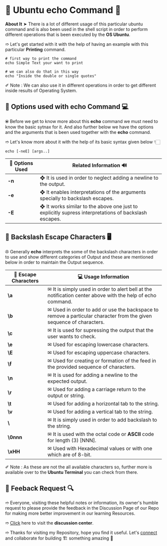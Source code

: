 # 💠 Ubuntu echo Command 🛅

**About It** ➤ There is a lot of different usage of this particular ubuntu command and is also been used in the shell script in order to perform different operations that is been executed by the **OS Ubuntu**.

➱ Let's get started with it with the help of having an example with this particular **Printing** command.

```shell
# first way to print the command
echo Simple Text your want to print

# we can also do that in this way
echo "Inside the double or single quotes"
```

✐ Note : We can also use it in different operations in order to get different inside results of Operating System.

## 🔌 Options used with echo Command 💻

⦿ Before we get to know more about this **echo** command we must need to know the basic sytnax for it. And also further below we have the options and the arguments that is been used together with the **echo** command.

➱ Let's know more about it with the help of its basic syntax given below 👇🏻

```
echo [-neE] [args..]
```

| 🎯 **Options Used** | **Related Information** 🔊 |
| ------------------- | -------------------------- |
| **-n** | ❖ It is used in order to neglect adding a newline to the output. |
| **-e** | ❖ It enables interpretations of the arguments specially to backslash escapes. |
| **-E** | ❖ It works similar to the above one just to explicitly supress interpretations of backslash escapes. |

## 🔌 Backslash Escape Characters 🖥️ 

✇ Generally **echo** interprets the some of the backslash characters in order to use and show different categories of Output and these are mentioned below in order to maintain the Output sequence.

| 🎁 **Escape Characters** | 💻 **Usage Information** |
| ------------------------ | ------------------------ |
| **\a** | ✉ It is simply used in order to alert bell at the notification center above with the help of echo command. |
| **\b** | ✉ Used in order to add or use the backspace to remove a particular character from the given sequence of characters. |
| **\c** | ✉ It is used for supressing the output that the user wants to check. |
| **\e** | ✉ Used for escaping lowercase characters. |
| **\E** | ✉ Used for escaping uppercase characters. |
| **\f** | ✉ Used for creating or formation of the feed in the provided sequence of characters. |
| **\n** | ✉ It is used for adding a newline to the expected output. |
| **\r** | ✉ Used for adding a carriage return to the output or string. |
| **\t** | ✉ Used for adding a horizontal tab to the string. |
| **\v** | ✉ Used for adding a vertical tab to the string. |
| **\\** | ✉ It is simply used in order to add backslash to the string. |
| **\0nnn** | ✉ It is used with the octal code or **ASCII** code for length (3) [NNN]. |
| **\xHH** | ✉ Used with Hexadecimal values or with one which are of 8-bit. |

✐ Note : As these are not the all available characters so, further more is available over to the **Ubuntu Terminal** you can check from there.

## 📑 Feeback Request 🔍

➱ Everyone, visiting these helpful notes or information, its owner's humble request to please provide the feedback in the Discussion Page of our Repo for making more better improvement in our learning Resources.

➱ [Click](https://github.com/ackwolver335/Ubun2World/discussions) here to visit the **discussion center**.

➱ Thanks for visiting my Repository, hope you find it useful. Let's [connect](https://github.com/ackwolver335) and collaborate for building 🏗️ something amazing 🗿